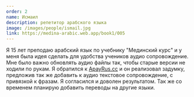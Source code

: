 ```yaml
---
order: 2
name: Исмаил
description: репетитор арабского языка
image: /images/people/ismail.jpg
link: https://medina-arabic.web.app/book1/005
---
```


Я 15 лет преподаю арабский язык по учебнику "Мединский курс" и у меня была идея сделать для удобства учеников аудио сопровождение. Мне было важно обновлять аудио файлы так, чтобы старые версии не ходили по рукам. Я обратился к [ApayRus.cc](https://ApayRus.cc) и он реализовал задумку, предложив так же добавить к аудио текстовое сопровождение, с привязкой к фразам. Я согласился и доволен результатом. Так же со временем планирую добавить переводы на другие языки.

